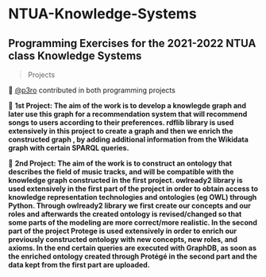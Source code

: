 # NTUA-Knowledge-Systems

## Programming Exercises for the 2021-2022 NTUA class Knowledge Systems

> Projects
 
🔴 [@p3ro](https://github.com/p3ro) contributed in both programming projects 

🔴 <b>1st Project: The aim of the work is to develop a knowlegde graph and later use this graph for a recommendation system that will recommend songs to users according to their preferences. rdflib library is used extensively in this project to create a graph and then we enrich the constructed graph 
, by adding additional information from the Wikidata graph with certain SPARQL queries. </b>

🔴 <b>2nd Project:  The aim of the work is to construct an ontology that describes the field of music tracks, and will be compatible with the knowledge graph constructed in the first project. owlready2 library is used extensively in the first part of the project in order to obtain access to knowledge representation technologies and ontologies (eg OWL) through Python. Through owlready2 library we first create our concepts and our roles and afterwards the created ontology is revised/changed so that some parts of the modeling are more correct/more realistic. In the second part of the project Protege is used extensively in order to enrich our previously constructed ontology with new concepts, new roles, and axioms. In the end certain queries are executed with  GraphDB, as soon as the enriched ontology created through Protégé in the second part and the data kept from the first part are uploaded. </b>
